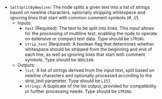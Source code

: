 - `SaltSplitByNewline`: The node splits a given text into a list of strings based on newline characters, optionally stripping whitespace and ignoring lines that start with common comment symbols (#, //).
    - Inputs:
        - `text` (Required): The text to be split into lines. This input allows for the processing of multiline text, enabling the node to operate on extensive or compact text data. Type should be `STRING`.
        - `strip_text` (Required): A boolean flag that determines whether whitespace should be stripped from the beginning and end of each line, as well as ignoring lines that start with comment symbols. Type should be `BOOLEAN`.
    - Outputs:
        - `list`: A list of strings derived from the input text, split based on newline characters and optionally processed according to the strip_text parameter. Type should be `LIST`.
        - `strings`: A duplicate of the list output, provided for compatibility or further processing needs. Type should be `STRING`.
